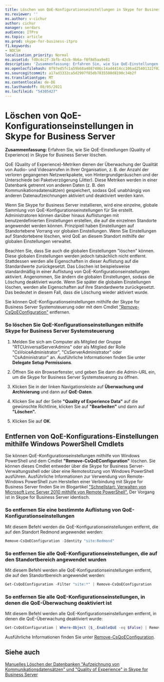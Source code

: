 ```yaml
---
title: Löschen von QoE-Konfigurationseinstellungen in Skype for Business Server
ms.reviewer: ''
ms.author: v-cichur
author: cichur
manager: serdars
audience: ITPro
ms.topic: article
ms.prod: skype-for-business-itpro
f1.keywords:
- NOCSH
localization_priority: Normal
ms.assetid: fd0c4c2f-3bfb-42cb-9b6a-f0f8d5aa9e81
description: 'Zusammenfassung: Erfahren Sie, wie Sie QoE-Einstellungen (Quality of Experience) in Skype for Business Server löschen.'
ms.openlocfilehash: 8f97ed5fc1a59b68a4087406c14ad4414cc106ad25401322f025101f09aabe4f
ms.sourcegitcommit: a17ad3332ca5d2997f85db7835500d8190c34b2f
ms.translationtype: MT
ms.contentlocale: de-DE
ms.lasthandoff: 08/05/2021
ms.locfileid: "54305427"
---
```

# <a name="delete-quality-of-experience-configuration-settings-in-skype-for-business-server"></a>Löschen von QoE-Konfigurationseinstellungen in Skype for Business Server
 
**Zusammenfassung:** Erfahren Sie, wie Sie QoE-Einstellungen (Quality of Experience) in Skype for Business Server löschen.
  
QoE (Quality of Experience)-Metriken dienen der Überwachung der Qualität von Audio- und Videoanrufen in Ihrer Organisation, z. B. der Anzahl der verloren gegangenen Netzwerkpakete, von Hintergrundgeräuschen und der Unterschiede bei Paketverzögerung (Jitter). Diese Metriken werden in einer Datenbank getrennt von anderen Daten (z. B. den Kommunikationsdatensätzen) gespeichert, sodass QoE unabhängig von anderen Datenaufzeichnungen aktiviert und deaktiviert werden kann.
  
Wenn Sie Skype for Business Server installieren, wird eine einzelne, globale Sammlung von QoE-Konfigurationseinstellungen für Sie erstellt. Administratoren können darüber hinaus Auflistungen mit benutzerdefinierten Einstellungen erstellen, die auf die einzelnen Standorte angewendet werden können. Prinzipiell haben Einstellungen auf Standortebene Vorrang vor globalen Einstellungen. Wenn Sie Einstellungen auf Standortebene löschen, wird QoE an diesem Standort mithilfe der globalen Einstellungen verwaltet.
  
Beachten Sie, dass Sie auch die globalen Einstellungen "löschen" können. Diese globalen Einstellungen werden jedoch tatsächlich nicht entfernt. Stattdessen werden alle Eigenschaften in dieser Auflistung auf die Standardwerte zurückgesetzt. Das Löschen ist beispielsweise standardmäßig in einer Auflistung von QoE-Konfigurationseinstellungen aktiviert. Angenommen, Sie ändern die globalen Einstellungen, sodass die Löschung deaktiviert wurde. Wenn Sie später die globalen Einstellungen löschen, werden alle Eigenschaften auf ihre Standardwerte zurückgesetzt. Das bedeutet in diesem Fall, dass die Löschung wieder aktiviert wurde.
  
Sie können QoE-Konfigurationseinstellungen mithilfe der Skype for Business Server Systemsteuerung oder mit dem Cmdlet ["Remove-CsQoEConfiguration"](/powershell/module/skype/remove-csqoeconfiguration?view=skype-ps) entfernen.
  
### <a name="to-delete-qoe-configuration-settings-by-using-skype-for-business-server-control-panel"></a>So löschen Sie QoE-Konfigurationseinstellungen mithilfe Skype for Business Server Systemsteuerung

1.  Melden Sie sich am Computer als Mitglied der Gruppe "RTCUniversalServerAdmins" oder als Mitglied der Rolle "CsVoiceAdministrator", "CsServerAdministrator" oder "CsAdministrator" an. Ausführliche Informationen finden Sie unter **Delegate Setup Permissions**.
    
2. Öffnen Sie ein Browserfenster, und geben Sie dann die Admin-URL ein, um die Skype for Business Server Systemsteuerung zu öffnen.  
    
3. Klicken Sie in der linken Navigationsleiste auf **Überwachung und Archivierung** und dann auf **QoE-Daten**.
    
4. Klicken Sie auf der Seite **"Quality of Experience Data"** auf die gewünschte Richtlinie, klicken Sie auf **"Bearbeiten"** und dann auf **"Löschen".**
    
5. Klicken Sie auf **OK**.
    
## <a name="removing-qoe-configuration-settings-by-using-windows-powershell-cmdlets"></a>Entfernen von QoE-Konfigurations-Einstellungen mithilfe Windows PowerShell Cmdlets

Sie können QoE-Konfigurationseinstellungen mithilfe von Windows PowerShell und dem Cmdlet **"Remove-CsQoEConfiguration"** löschen. Sie können dieses Cmdlet entweder über die Skype for Business Server-Verwaltungsshell oder über eine Remotesitzung von Windows PowerShell ausführen. Ausführliche Informationen zur Verwendung von Remote-Windows PowerShell zum Herstellen einer Verbindung mit Skype for Business Server finden Sie im Blogartikel ["Schnellstart: Verwalten von Microsoft Lync Server 2010 mithilfe von Remote PowerShell".](https://go.microsoft.com/fwlink/p/?linkId=255876) Der Vorgang ist in Skype for Business Server identisch.
  
### <a name="to-remove-a-specified-collection-of-qoe-configuration-settings"></a>So entfernen Sie eine bestimmte Auflistung von QoE-Konfigurationseinstellungen

 Mit diesem Befehl werden die QoE-Konfigurationseinstellungen entfernt, die auf den Standort Redmond angewendet werden:
    
  ```PowerShell
  Remove-CsQoEConfiguration -Identity "site:Redmond"
  ```

### <a name="to-remove-all-of-the-qoe-configuration-settings-applied-to-the-site-scope"></a>So entfernen Sie alle QoE-Konfigurationseinstellungen, die auf den Standortbereich angewendet wurden

 Mit diesem Befehl werden alle QoE-Konfigurationseinstellungen entfernt, die auf den Standortbereich angewendet werden:
    
  ```PowerShell
  Get-CsQoEConfiguration -Filter "site:*" | Remove-CsQoEConfiguration
  ```

### <a name="to-remove-all-of-the-qoe-configuration-settings-where-qoe-monitoring-is-disabled"></a>So entfernen Sie alle QoE-Konfigurationseinstellungen, in denen die QoE-Überwachung deaktiviert ist

 Mit diesem Befehl werden alle QoE-Konfigurationseinstellungen entfernt, in denen die QoE-Überwachung deaktiviert wurde:
    
  ```PowerShell
  Get-CsQoEConfiguration | Where-Object {$_.EnableQoE -eq $False} | Remove-CsQoEConfiguration
  ```

Ausführliche Informationen finden Sie unter [Remove-CsQoEConfiguration](/powershell/module/skype/remove-csqoeconfiguration?view=skype-ps).
  
## <a name="see-also"></a>Siehe auch

[Manuelles Löschen der Datenbanken "Aufzeichnung von Kommunikationsdatensätzen" und "Quality of Experience" in Skype for Business Server](../../deploy/deploy-monitoring/purgecall-detail-recording-and-qoe.md)